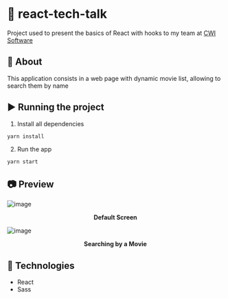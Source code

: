 # :speech_balloon: react-tech-talk

Project used to present the basics of React with hooks to my team at [CWI Software](https://cwi.com.br/)


## :book: About

This application consists in a web page with dynamic movie list, allowing to search them by name


## ▶ Running the project 
1. Install all dependencies 
```bash
yarn install 
```
2. Run the app 
```bash
yarn start 
```

## :camera:  Preview
![image](https://user-images.githubusercontent.com/36887738/98448128-ca27e800-2108-11eb-984b-bd00acd5c9bd.png)
<p align="center">
  <strong>
    Default Screen
  </strong>
</p>

![image](https://user-images.githubusercontent.com/36887738/98448157-efb4f180-2108-11eb-8f4c-25690330ae03.png)
<p align="center">
  <strong>
    Searching by a Movie
  </strong>
</p>

## :crystal_ball: Technologies
* React
* Sass

